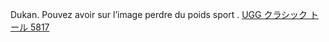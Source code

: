 Dukan. Pouvez avoir sur l’image perdre du poids sport .
 <a href="http://www.quantifyingoutsourcingbenefits.com/uggaustraliasales.asp?cheap=products-c11.html" title="UGG クラシック トール 5817">UGG クラシック トール 5817</a>